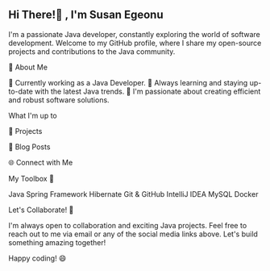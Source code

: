 ## Hi There!👋 , I'm Susan Egeonu 

I'm a passionate Java developer, constantly exploring the world of software development. Welcome to my GitHub profile, where I share my open-source projects and contributions to the Java community.

🚀 About Me

💼 Currently working as a Java Developer.
🌱 Always learning and staying up-to-date with the latest Java trends.
🔭 I'm passionate about creating efficient and robust software solutions.

What I'm up to

📱 Projects

📘 Blog Posts

🌐 Connect with Me

My Toolbox 🧰

Java
Spring Framework
Hibernate
Git & GitHub
IntelliJ IDEA
MySQL
Docker

Let's Collaborate! 🤝

I'm always open to collaboration and exciting Java projects. Feel free to reach out to me via email or any of the social media links above. Let's build something amazing together!

Happy coding! 😄
